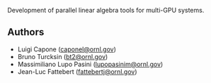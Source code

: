 Development of parallel linear algebra tools for multi-GPU systems.

Authors
-------

 * Luigi Capone (caponel@ornl.gov)
 * Bruno Turcksin (bt2@ornl.gov)
 * Massimiliano Lupo Pasini (lupopasinim@ornl.gov)
 * Jean-Luc Fattebert (fattebertj@ornl.gov)


